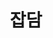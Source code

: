 ---
title: 잡담
description: 잡담 카테고리입니다.
image:

# Badge style
style:
    background: "#FF6369"
    color: "#fff"
---